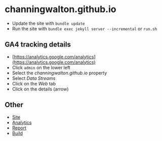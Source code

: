 # channingwalton.github.io

- Update the site with `bundle update`
- Run the site with `bundle exec jekyll server --incremental` or `run.sh`

## GA4 tracking details

- [https://analytics.google.com/analytics](https://analytics.google.com/analytics)
- Click `admin` on the lower left
- Select the *channingwalton.github.io* property
- Select *Data Streams*
- Click on the *Web* tab
- Click on the details (arrow)

## Other

- [Site](https://channingwalton.github.io)
- [Analytics](https://analytics.google.com/)
- [Report](https://datastudio.google.com/s/tRUKInIDvy0)
- [Build](https://github.com/channingwalton/channingwalton.github.io/actions)
